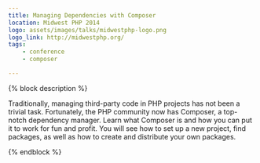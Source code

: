 ```yaml
---
title: Managing Dependencies with Composer
location: Midwest PHP 2014
logo: assets/images/talks/midwestphp-logo.png
logo_link: http://midwestphp.org/
tags:
    - conference
    - composer

---
```

{% block description %}

Traditionally, managing third-party code in PHP projects has not been a trivial task. Fortunately, the PHP community now has Composer, a top-notch dependency manager. Learn what Composer is and how you can put it to work for fun and profit. You will see how to set up a new project, find packages, as well as how to create and distribute your own packages.

{% endblock %}
